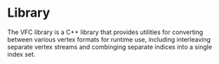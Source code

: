 # Library

The VFC library is a C++ library that provides utilities for converting between various vertex formats for runtime use, including interleaving separate vertex streams and combinging separate indices into a single index set.
